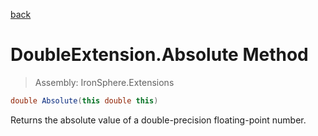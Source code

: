 ﻿

[back](/IronSphere.Extensions/types/DoubleExtension)

# DoubleExtension.Absolute Method

> Assembly: IronSphere.Extensions

```csharp
double Absolute(this double this)
```

Returns the absolute value of a double-precision floating-point number.

 